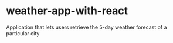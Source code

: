 # weather-app-with-react
Application that lets users retrieve the 5-day weather forecast of a particular city
